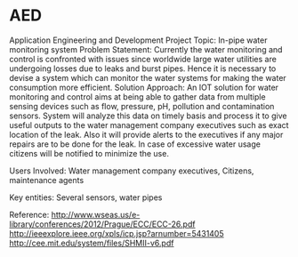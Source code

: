# AED
Application Engineering and Development
Project Topic: In-pipe water monitoring system
Problem Statement: 
Currently the water monitoring and control is confronted with issues since worldwide large water utilities are undergoing losses due to leaks and burst pipes. Hence it is necessary to devise a system which can monitor the water systems for making the water consumption more efficient.
Solution Approach: An IOT solution for water monitoring and control aims at being able to gather data from multiple sensing devices such as flow, pressure, pH, pollution and contamination sensors.
System will analyze this data on timely basis and process it to give useful outputs to the water management company executives such as exact location of the leak. Also it will provide alerts to the executives if any major repairs are to be done for the leak.
In case of excessive water usage citizens will be notified to minimize the use.

Users Involved: 
Water management company executives, Citizens, maintenance agents

Key entities:
Several sensors, water pipes

Reference:
http://www.wseas.us/e-library/conferences/2012/Prague/ECC/ECC-26.pdf
http://ieeexplore.ieee.org/xpls/icp.jsp?arnumber=5431405
http://cee.mit.edu/system/files/SHMII-v6.pdf

